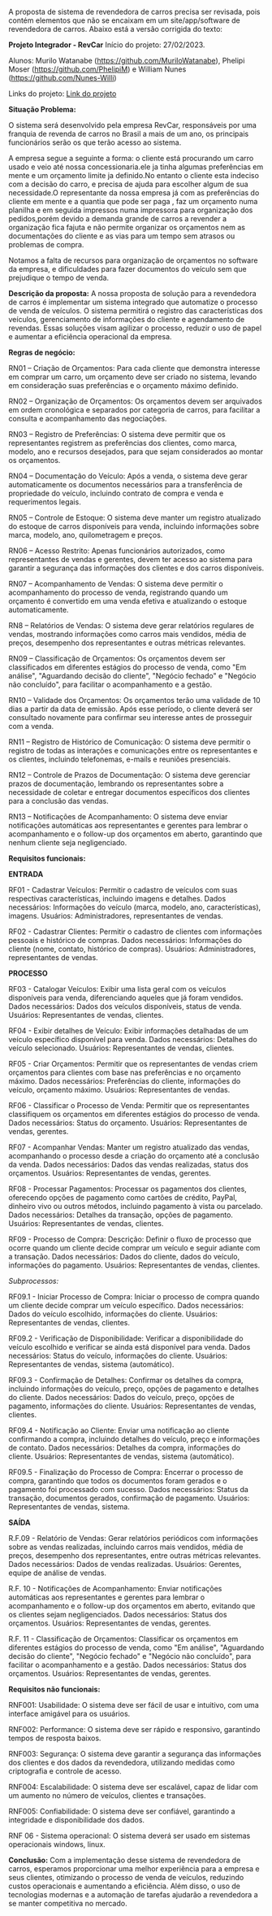 A proposta de sistema de revendedora de carros precisa ser revisada, pois contém elementos que não se encaixam em um site/app/software de revendedora de carros. Abaixo está a versão corrigida do texto:

**Projeto Integrador - RevCar**
Início do projeto: 27/02/2023.

Alunos: Murilo Watanabe (https://github.com/MuriloWatanabe), Phelipi Moser (https://github.com/PhelipiM) e William Nunes (https://github.com/Nunes-Willi)

Links do projeto: 
[Link do projeto]()

**Situação Problema:**

O sistema será desenvolvido pela empresa RevCar, responsáveis por uma franquia de revenda de carros no Brasil a mais de um ano, os principais funcionários serão os que terão acesso ao sistema.

A empresa segue a seguinte a forma: o cliente está procurando um carro usado e veio até nossa concessionaria.ele ja tinha algumas preferências em mente e um orçamento limite ja definido.No entanto o cliente esta indeciso com a decisão do carro, e precisa de ajuda para escolher algum de sua necessidade.O representante da nossa empresa já com as preferências do cliente em mente e a quantia que pode ser paga , faz um orçamento numa planilha e em seguida impressos numa impressora para organização dos pedidos,porém devido a demanda grande de carros a revender a organização fica fajuta e não permite organizar os orçamentos nem as documentações do cliente e as vias para um tempo sem atrasos ou problemas de compra.

Notamos a falta de recursos para organização de orçamentos no software da empresa, e dificuldades para fazer documentos do veículo sem que prejudique o tempo de venda.


**Descrição da proposta:**
A nossa proposta de solução para a revendedora de carros é implementar um sistema integrado que automatize o processo de venda de veículos. O sistema permitirá o registro das características dos veículos, gerenciamento de informações do cliente e agendamento de revendas. Essas soluções visam agilizar o processo, reduzir o uso de papel e aumentar a eficiência operacional da empresa.

**Regras de negócio:**

RN01 – Criação de Orçamentos: Para cada cliente que demonstra interesse em comprar um carro, um orçamento deve ser criado no sistema, levando em consideração suas preferências e o orçamento máximo definido.

RN02 – Organização de Orçamentos: Os orçamentos devem ser arquivados em ordem cronológica e separados por categoria de carros, para facilitar a consulta e acompanhamento das negociações.

RN03 – Registro de Preferências: O sistema deve permitir que os representantes registrem as preferências dos clientes, como marca, modelo, ano e recursos desejados, para que sejam considerados ao montar os orçamentos.

RN04 – Documentação do Veículo: Após a venda, o sistema deve gerar automaticamente os documentos necessários para a transferência de propriedade do veículo, incluindo contrato de compra e venda e requerimentos legais.

RN05 – Controle de Estoque: O sistema deve manter um registro atualizado do estoque de carros disponíveis para venda, incluindo informações sobre marca, modelo, ano, quilometragem e preços.

RN06 – Acesso Restrito: Apenas funcionários autorizados, como representantes de vendas e gerentes, devem ter acesso ao sistema para garantir a segurança das informações dos clientes e dos carros disponíveis.

RN07 – Acompanhamento de Vendas: O sistema deve permitir o acompanhamento do processo de venda, registrando quando um orçamento é convertido em uma venda efetiva e atualizando o estoque automaticamente.

RN8 – Relatórios de Vendas: O sistema deve gerar relatórios regulares de vendas, mostrando informações como carros mais vendidos, média de preços, desempenho dos representantes e outras métricas relevantes.

RN09 – Classificação de Orçamentos: Os orçamentos devem ser classificados em diferentes estágios do processo de venda, como "Em análise", "Aguardando decisão do cliente", "Negócio fechado" e "Negócio não concluído", para facilitar o acompanhamento e a gestão.

RN10 – Validade dos Orçamentos: Os orçamentos terão uma validade de 10 dias a partir da data de emissão. Após esse período, o cliente deverá ser consultado novamente para confirmar seu interesse antes de prosseguir com a venda.

RN11 – Registro de Histórico de Comunicação: O sistema deve permitir o registro de todas as interações e comunicações entre os representantes e os clientes, incluindo telefonemas, e-mails e reuniões presenciais.

RN12 – Controle de Prazos de Documentação: O sistema deve gerenciar prazos de documentação, lembrando os representantes sobre a necessidade de coletar e entregar documentos específicos dos clientes para a conclusão das vendas.

RN13 – Notificações de Acompanhamento: O sistema deve enviar notificações automáticas aos representantes e gerentes para lembrar o acompanhamento e o follow-up dos orçamentos em aberto, garantindo que nenhum cliente seja negligenciado.

**Requisitos funcionais:**

**ENTRADA**

RF01 - Cadastrar Veículos: Permitir o cadastro de veículos com suas respectivas características, incluindo imagens e detalhes.
Dados necessários: Informações do veículo (marca, modelo, ano, características), imagens.
Usuários: Administradores, representantes de vendas.

RF02 - Cadastrar Clientes: Permitir o cadastro de clientes com informações pessoais e histórico de compras.
Dados necessários: Informações do cliente (nome, contato, histórico de compras).
Usuários: Administradores, representantes de vendas.

**PROCESSO**

RF03 - Catalogar Veículos: Exibir uma lista geral com os veículos disponíveis para venda, diferenciando aqueles que já foram vendidos.
Dados necessários: Dados dos veículos disponíveis, status de venda.
Usuários: Representantes de vendas, clientes.

RF04 - Exibir detalhes de Veículo: Exibir informações detalhadas de um veículo específico disponível para venda.
Dados necessários: Detalhes do veículo selecionado.
Usuários: Representantes de vendas, clientes.

RF05 - Criar Orçamentos: Permitir que os representantes de vendas criem orçamentos para clientes com base nas preferências e no orçamento máximo.
Dados necessários: Preferências do cliente, informações do veículo, orçamento máximo.
Usuários: Representantes de vendas.

RF06 - Classificar o Processo de Venda: Permitir que os representantes classifiquem os orçamentos em diferentes estágios do processo de venda.
Dados necessários: Status do orçamento.
Usuários: Representantes de vendas, gerentes.

RF07 - Acompanhar Vendas: Manter um registro atualizado das vendas, acompanhando o processo desde a criação do orçamento até a conclusão da venda.
Dados necessários: Dados das vendas realizadas, status dos orçamentos.
Usuários: Representantes de vendas, gerentes.

RF08 - Processar Pagamentos: Processar os pagamentos dos clientes, oferecendo opções de pagamento como cartões de crédito, PayPal, dinheiro vivo ou outros métodos, incluindo pagamento à vista ou parcelado.
Dados necessários: Detalhes da transação, opções de pagamento.
Usuários: Representantes de vendas, clientes.

RF09 - Processo de Compra:
Descrição: Definir o fluxo de processo que ocorre quando um cliente decide comprar um veículo e seguir adiante com a transação.
Dados necessários: Dados do cliente, dados do veículo, informações do pagamento.
Usuários: Representantes de vendas, clientes.

*Subprocessos:*

RF09.1 - Iniciar Processo de Compra: Iniciar o processo de compra quando um cliente decide comprar um veículo específico.
Dados necessários: Dados do veículo escolhido, informações do cliente.
Usuários: Representantes de vendas, clientes.

RF09.2 - Verificação de Disponibilidade: Verificar a disponibilidade do veículo escolhido e verificar se ainda está disponível para venda.
Dados necessários: Status do veículo, informações do cliente.
Usuários: Representantes de vendas, sistema (automático).

RF09.3 - Confirmação de Detalhes: Confirmar os detalhes da compra, incluindo informações do veículo, preço, opções de pagamento e detalhes do cliente.
Dados necessários: Dados do veículo, preço, opções de pagamento, informações do cliente.
Usuários: Representantes de vendas, clientes.

RF09.4 - Notificação ao Cliente: Enviar uma notificação ao cliente confirmando a compra, incluindo detalhes do veículo, preço e informações de contato.
Dados necessários: Detalhes da compra, informações do cliente.
Usuários: Representantes de vendas, sistema (automático).

RF09.5 - Finalização do Processo de Compra: Encerrar o processo de compra, garantindo que todos os documentos foram gerados e o pagamento foi processado com sucesso.
Dados necessários: Status da transação, documentos gerados, confirmação de pagamento.
Usuários: Representantes de vendas, sistema.
<!-- RF00 - Notificações de Acompanhamento: O sistema deve enviar notificações automáticas aos representantes e gerentes para lembrar o acompanhamento e o follow-up dos orçamentos em aberto. -->

<!-- RF00 - Avaliação de Satisfação do Cliente: O sistema deve enviar automaticamente pesquisas de satisfação aos clientes após a conclusão da venda, permitindo-lhes avaliar a experiência de compra. -->


**SAÍDA**

R.F.09 - Relatório de Vendas: Gerar relatórios periódicos com informações sobre as vendas realizadas, incluindo carros mais vendidos, média de preços, desempenho dos representantes, entre outras métricas relevantes.
Dados necessários: Dados de vendas realizadas.
Usuários: Gerentes, equipe de análise de vendas.

R.F. 10 - Notificações de Acompanhamento: Enviar notificações automáticas aos representantes e gerentes para lembrar o acompanhamento e o follow-up dos orçamentos em aberto, evitando que os clientes sejam negligenciados.
Dados necessários: Status dos orçamentos.
Usuários: Representantes de vendas, gerentes.

R.F. 11 - Classificação de Orçamentos: Classificar os orçamentos em diferentes estágios do processo de venda, como "Em análise", "Aguardando decisão do cliente", "Negócio fechado" e "Negócio não concluído", para facilitar o acompanhamento e a gestão.
Dados necessários: Status dos orçamentos.
Usuários: Representantes de vendas, gerentes.

<!-- Essas são apenas algumas das funcionalidades que o sistema proposto pode ter. Mais detalhes e telas específicas serão.apresentados na etapa de especificação de requisitos. É importante ressaltar que o sistema deve ser intuitivo e fácil de usar, proporcionando uma experiência agradável tanto para os clientes quanto para os funcionários da revendedora. -->

**Requisitos não funcionais:**

RNF001: Usabilidade: O sistema deve ser fácil de usar e intuitivo, com uma interface amigável para os usuários.

RNF002: Performance: O sistema deve ser rápido e responsivo, garantindo tempos de resposta baixos.

RNF003: Segurança: O sistema deve garantir a segurança das informações dos clientes e dos dados da revendedora, utilizando medidas como criptografia e controle de acesso.

RNF004: Escalabilidade: O sistema deve ser escalável, capaz de lidar com um aumento no número de veículos, clientes e transações.

RNF005: Confiabilidade: O sistema deve ser confiável, garantindo a integridade e disponibilidade dos dados.

RNF 06 - Sistema operacional: O sistema deverá ser usado em sistemas operacionais windows, linux.

<!-- RNF 07 - Processador: É recomendado para o sistema no mínimo um processador Intel i3, similar ou superior a geração 7100, para que o servidor funcione em sua melhor performance. -->

**Conclusão:**
Com a implementação desse sistema de revendedora de carros, esperamos proporcionar uma melhor experiência para a empresa e seus clientes, otimizando o processo de venda de veículos, reduzindo custos operacionais e aumentando a eficiência. Além disso, o uso de tecnologias modernas e a automação de tarefas ajudarão a revendedora a se manter competitiva no mercado.